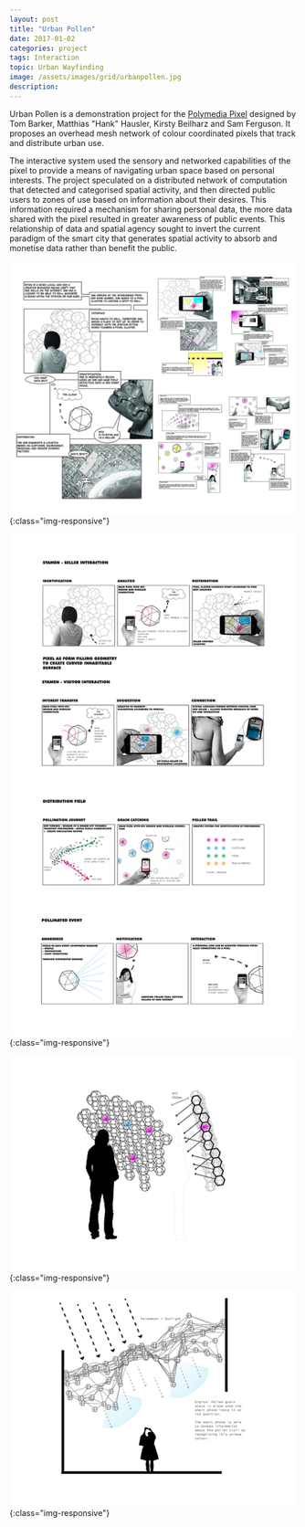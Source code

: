```yaml
---
layout: post
title: "Urban Pollen"
date: 2017-01-02
categories: project
tags: Interaction
topic: Urban Wayfinding
image: /assets/images/grid/urbanpollen.jpg
description: 
---
```


Urban Pollen is a demonstration project for the [Polymedia Pixel](https://eprints.glos.ac.uk/3228/1/Interactive%20polymedia%20pixel%20and%20protocol.pdf) designed by Tom Barker, Matthias "Hank" Hausler, Kirsty Beilharz and Sam Ferguson. It proposes an overhead mesh network of colour coordinated pixels that track and distribute urban use.

The interactive system used the sensory and networked capabilities of the pixel to provide a means of navigating urban space based on personal interests. The project speculated on a distributed network of computation that detected and categorised spatial activity, and then directed public users to zones of use based on information about their desires. This information required a mechanism for sharing personal data, the more data shared with the pixel resulted in greater awareness of public events. This relationship of data and spatial agency sought to invert the current paradigm of the smart city that generates spatial activity to absorb and monetise data rather than benefit the public.


![Urban Pollen](/assets/images/posts/urbanpollen1.jpg){:class="img-responsive"}

![Urban Pollen](/assets/images/posts/urbanpollen2.jpg){:class="img-responsive"}

![Urban Pollen](/assets/images/posts/urbanpollen3.jpg){:class="img-responsive"}

![Urban Pollen](/assets/images/posts/urbanpollen4.jpg){:class="img-responsive"}

<!-- <iframe src="https://e.issuu.com/embed.html#1847533/37575623" frameborder="0" allowfullscreen="" style="margin:0px auto;display:block;width:600px;height:424px;"></iframe> -->
